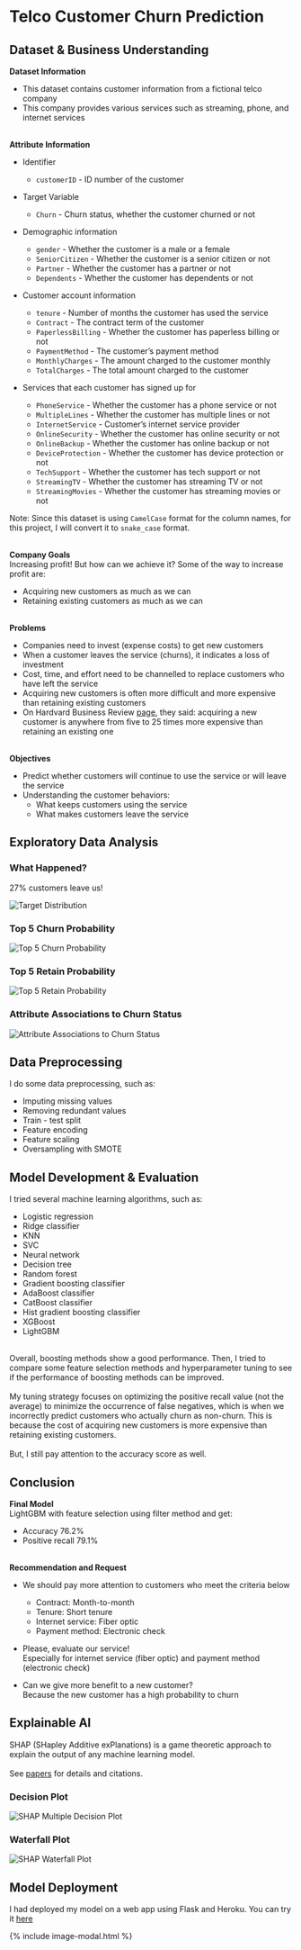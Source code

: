 # Telco Customer Churn Prediction

## Dataset & Business Understanding

**Dataset Information**
- This dataset contains customer information from a fictional telco company
- This company provides various services such as streaming, phone, and internet services
<br><br>

**Attribute Information**
- Identifier
  - `customerID` - ID number of the customer

- Target Variable
  - `Churn` - Churn status, whether the customer churned or not

- Demographic information
  - `gender` - Whether the customer is a male or a female
  - `SeniorCitizen` - Whether the customer is a senior citizen or not
  - `Partner` - Whether the customer has a partner or not
  - `Dependents` - Whether the customer has dependents or not

- Customer account information
  - `tenure` - Number of months the customer has used the service
  - `Contract` - The contract term of the customer
  - `PaperlessBilling` - Whether the customer has paperless billing or not
  - `PaymentMethod` - The customer’s payment method
  - `MonthlyCharges` - The amount charged to the customer monthly
  - `TotalCharges` - The total amount charged to the customer
  
- Services that each customer has signed up for
  - `PhoneService` - Whether the customer has a phone service or not
  - `MultipleLines` - Whether the customer has multiple lines or not
  - `InternetService` - Customer’s internet service provider
  - `OnlineSecurity` - Whether the customer has online security or not
  - `OnlineBackup` - Whether the customer has online backup or not
  - `DeviceProtection` - Whether the customer has device protection or not
  - `TechSupport` - Whether the customer has tech support or not
  - `StreamingTV` - Whether the customer has streaming TV or not
  - `StreamingMovies` - Whether the customer has streaming movies or not

Note: Since this dataset is using `CamelCase` format for the column names, for this project, I will convert it to `snake_case` format.
<br><br>

**Company Goals**<br>
Increasing profit! But how can we achieve it? Some of the way to increase profit are:
- Acquiring new customers as much as we can
- Retaining existing customers as much as we can
<br><br>

**Problems**
- Companies need to invest (expense costs) to get new customers
- When a customer leaves the service (churns), it indicates a loss of investment
- Cost, time, and effort need to be channelled to replace customers who have left the service
- Acquiring new customers is often more difficult and more expensive than retaining existing customers
- On Hardvard Business Review [page](https://hbr.org/2014/10/the-value-of-keeping-the-right-customers), they said: acquiring a new customer is anywhere from five to 25 times more expensive than retaining an existing one
<br><br>

**Objectives**
- Predict whether customers will continue to use the service or will leave the service
- Understanding the customer behaviors:
  - What keeps customers using the service
  - What makes customers leave the service

## Exploratory Data Analysis

### What Happened?

27% customers leave us!

<img class="img-modal-src" src="telco-customer-churn-prediction/target-distribution.svg" alt="Target Distribution">

### Top 5 Churn Probability

<img class="img-modal-src" src="telco-customer-churn-prediction/top-5-churn-probability.svg" alt="Top 5 Churn Probability">

### Top 5 Retain Probability

<img class="img-modal-src" src="telco-customer-churn-prediction/top-5-retain-probability.svg" alt="Top 5 Retain Probability">

### Attribute Associations to Churn Status

<img class="img-modal-src" src="telco-customer-churn-prediction/attribute-associations-to-churn-status.svg" alt="Attribute Associations to Churn Status">

## Data Preprocessing

I do some data preprocessing, such as:
- Imputing missing values
- Removing redundant values
- Train - test split
- Feature encoding
- Feature scaling
- Oversampling with SMOTE

## Model Development & Evaluation

I tried several machine learning algorithms, such as:
- Logistic regression
- Ridge classifier
- KNN
- SVC
- Neural network
- Decision tree
- Random forest
- Gradient boosting classifier
- AdaBoost classifier
- CatBoost classifier
- Hist gradient boosting classifier
- XGBoost
- LightGBM
<br><br>

Overall, boosting methods show a good performance. Then, I tried to compare some feature selection methods and hyperparameter tuning to see if the performance of boosting methods can be improved.
<br><br>
My tuning strategy focuses on optimizing the positive recall value (not the average) to minimize the occurrence of false negatives, which is when we incorrectly predict customers who actually churn as non-churn. This is because the cost of acquiring new customers is more expensive than retaining existing customers.
<br><br>
But, I still pay attention to the accuracy score as well.

## Conclusion

**Final Model**<br>
LightGBM with feature selection using filter method and get:
- Accuracy 76.2%
- Positive recall 79.1%
<br><br>

**Recommendation and Request**<br>
- We should pay more attention to customers who meet the criteria below
  - Contract: Month-to-month
  - Tenure: Short tenure
  - Internet service: Fiber optic
  - Payment method: Electronic check

- Please, evaluate our service! <br>
  Especially for internet service (fiber optic) and payment method (electronic check)
- Can we give more benefit to a new customer? <br>
Because the new customer has a high probability to churn

## Explainable AI

SHAP (SHapley Additive exPlanations) is a game theoretic approach to explain the output of any machine learning model.
<br><br>
See [papers](https://github.com/slundberg/shap#citations) for details and citations.

### Decision Plot

<img class="img-modal-src" src="telco-customer-churn-prediction/shap-multiple-decision-plot.svg" alt="SHAP Multiple Decision Plot">

### Waterfall Plot

<img class="img-modal-src" src="telco-customer-churn-prediction/shap-waterfall-plot.svg" alt="SHAP Waterfall Plot">

## Model Deployment

I had deployed my model on a web app using Flask and Heroku. You can try it [here](https://adhang-churn.herokuapp.com/)

{% include image-modal.html %}